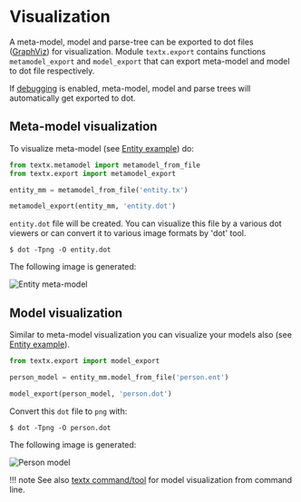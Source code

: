 # Visualization

A meta-model, model and parse-tree can be exported to dot files
([GraphViz](http://www.graphviz.org/)) for visualization. Module `textx.export`
contains functions `metamodel_export` and `model_export` that can export
meta-model and model to dot file respectively.

If [debugging](debugging.md) is enabled, meta-model, model and parse trees will
automatically get exported to dot.


## Meta-model visualization

To visualize meta-model (see [Entity
example](https://github.com/igordejanovic/textX/tree/master/examples/Entity))
do:

```python
from textx.metamodel import metamodel_from_file
from textx.export import metamodel_export

entity_mm = metamodel_from_file('entity.tx')

metamodel_export(entity_mm, 'entity.dot')
```

`entity.dot` file will be created. You can visualize this file by a
various dot viewers or can convert it to various image formats by 'dot'
tool.

    $ dot -Tpng -O entity.dot

The following image is generated:

![Entity meta-model](https://raw.githubusercontent.com/igordejanovic/textX/master/examples/Entity/dotexport/entity_meta.dot.png)


## Model visualization

Similar to meta-model visualization you can visualize your models also (see [Entity
example](https://github.com/igordejanovic/textX/tree/master/examples/Entity)).

```python
from textx.export import model_export

person_model = entity_mm.model_from_file('person.ent')

model_export(person_model, 'person.dot')
```


Convert this `dot` file to `png` with:

    $ dot -Tpng -O person.dot

The following image is generated:

![Person model](https://raw.githubusercontent.com/igordejanovic/textX/master/examples/Entity/dotexport/entity.dot.png)



!!! note
    See also [textx command/tool](textx_command.md) for model visualization
    from command line.
